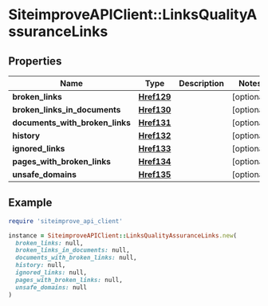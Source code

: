 # SiteimproveAPIClient::LinksQualityAssuranceLinks

## Properties

| Name | Type | Description | Notes |
| ---- | ---- | ----------- | ----- |
| **broken_links** | [**Href129**](Href129.md) |  | [optional] |
| **broken_links_in_documents** | [**Href130**](Href130.md) |  | [optional] |
| **documents_with_broken_links** | [**Href131**](Href131.md) |  | [optional] |
| **history** | [**Href132**](Href132.md) |  | [optional] |
| **ignored_links** | [**Href133**](Href133.md) |  | [optional] |
| **pages_with_broken_links** | [**Href134**](Href134.md) |  | [optional] |
| **unsafe_domains** | [**Href135**](Href135.md) |  | [optional] |

## Example

```ruby
require 'siteimprove_api_client'

instance = SiteimproveAPIClient::LinksQualityAssuranceLinks.new(
  broken_links: null,
  broken_links_in_documents: null,
  documents_with_broken_links: null,
  history: null,
  ignored_links: null,
  pages_with_broken_links: null,
  unsafe_domains: null
)
```

